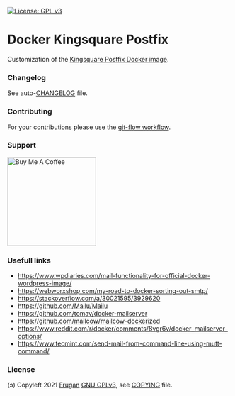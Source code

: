 [![License: GPL v3](https://img.shields.io/badge/License-GPLv3-blue.svg)](https://www.gnu.org/licenses/gpl-3.0)

# Docker Kingsquare Postfix

Customization of the [Kingsquare Postfix Docker image](https://github.com/kingsquare/docker-postfix).

### Changelog

See auto-[CHANGELOG](CHANGELOG.md) file.

### Contributing

For your contributions please use the [git-flow workflow](https://danielkummer.github.io/git-flow-cheatsheet/).

### Support

<!-- 
https://www.buymeacoffee.com/brand 
https://stackoverflow.com/a/26138535/3929620
https://github.com/nrobinson2000/donate-bitcoin
https://bitcoin.stackexchange.com/a/48744
https://github.com/KristinitaTest/KristinitaTest.github.io/blob/master/donate/Bitcoin-Protocol-Markdown.md
-->
[<img src="https://cdn.buymeacoffee.com/buttons/v2/default-yellow.png" width="200" alt="Buy Me A Coffee">](https://buymeacoff.ee/frugan)

### Usefull links

- https://www.wpdiaries.com/mail-functionality-for-official-docker-wordpress-image/
- https://webworxshop.com/my-road-to-docker-sorting-out-smtp/
- https://stackoverflow.com/a/30021595/3929620
- https://github.com/Mailu/Mailu
- https://github.com/tomav/docker-mailserver
- https://github.com/mailcow/mailcow-dockerized
- https://www.reddit.com/r/docker/comments/8vgr6v/docker_mailserver_options/
- https://www.tecmint.com/send-mail-from-command-line-using-mutt-command/

### License

(ɔ) Copyleft 2021 [Frugan](https://about.me/frugan)
[GNU GPLv3](https://choosealicense.com/licenses/gpl-3.0/), see [COPYING](COPYING) file.
